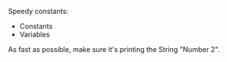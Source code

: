 Speedy constants:

- Constants
- Variables

As fast as possible, make sure it's printing the String "Number 2".